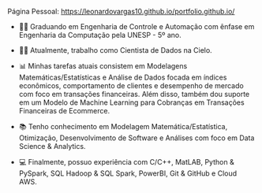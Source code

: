 
Página Pessoal: https://leonardovargas10.github.io/portfolio.github.io/

- 👨‍🏫 Graduando em Engenharia de Controle e Automação com ênfase em Engenharia da Computação pela UNESP - 5º ano.

- 👨‍🔬 Atualmente, trabalho como Cientista de Dados na Cielo.

- 📊 Minhas tarefas atuais consistem em Modelagens Matemáticas/Estatísticas e Análise de Dados focada em índices econômicos, comportamento de clientes e desempenho de mercado com foco em transações financeiras. Além disso, também dou suporte em um Modelo de Machine Learning para Cobranças em Transações Financeiras de Ecommerce.

- 📚 Tenho conhecimento em Modelagem Matemática/Estatística, Otimização, Desenvolvimento de Software e Análises com foco em Data Science & Analytics.

- 💻 Finalmente, possuo experiência com C/C++, MatLAB, Python & PySpark, SQL Hadoop & SQL Spark, PowerBI, Git & GitHub e Cloud AWS.

